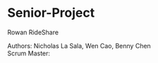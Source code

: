 # Senior-Project

Rowan RideShare

Authors: Nicholas La Sala, Wen Cao, Benny Chen
<br>Scrum Master:
